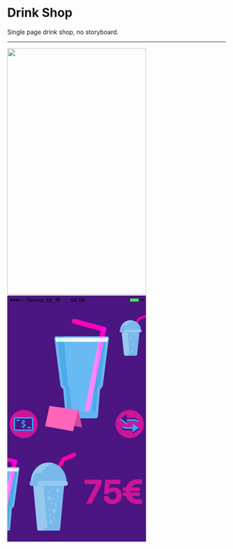 # Drink Shop

Single page drink shop, no storyboard.

____

<img src="https://github.com/BaselNsralla/Drink-Shop/blob/master/Example/ezgif.com-video-to-gif.gif" data-canonical-src="https://github.com/BaselNsralla/Drink-Shop/blob/master/Example/ezgif.com-video-to-gif.gif" width="320" height="568" />

<img src="https://github.com/BaselNsralla/Drink-Shop/blob/master/Example/photo.jpg" data-canonical-src="https://github.com/BaselNsralla/Drink-Shop/blob/master/Example/photo.jpg" width="320" height="568" />
